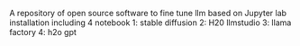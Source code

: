 A repository of open source software to fine tune llm based on Jupyter lab installation including 4 notebook
  1: stable diffusion 
  2: H20 llmstudio
  3: llama factory
  4: h2o gpt
